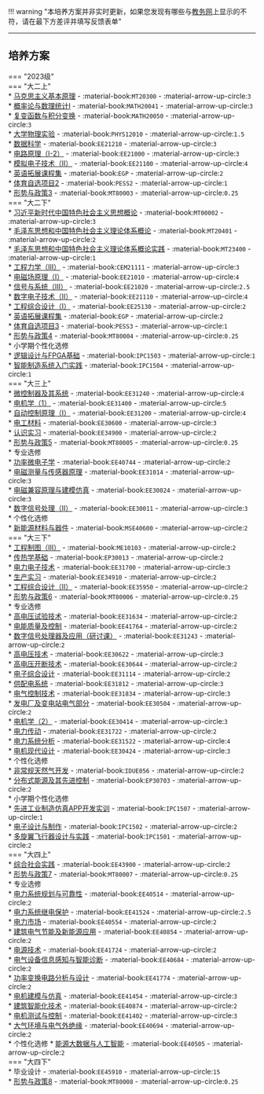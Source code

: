 !!! warning "本培养方案并非实时更新，如果您发现有哪些与[教务网](https://my.cqu.edu.cn)上显示的不符，请在最下方差评并填写反馈表单"

---

## 培养方案  

=== "2023级"  
    === "大二上"  
        * [马克思主义基本原理](../../../课程/马克思主义基本原理.md) - :material-book:`MT20300` - :material-arrow-up-circle:`3`  
        * [概率论与数理统计Ⅰ](../../../课程/概率论与数理统计.md) - :material-book:`MATH20041` - :material-arrow-up-circle:`3`  
        * [复变函数与积分变换](../../../课程/复变函数与积分变换.md) - :material-book:`MATH20050` - :material-arrow-up-circle:`3`  
        * [大学物理实验](../../../课程/大学物理实验.md) - :material-book:`PHYS12010` - :material-arrow-up-circle:`1.5`  
        * [数据科学](../../../课程/数据科学.md) - :material-book:`EE21210` - :material-arrow-up-circle:`3`  
        * [电路原理（I-2）](../../../课程/电路原理.md) - :material-book:`EE21000` - :material-arrow-up-circle:`3`  
        * [模拟电子技术（Ⅱ）](../../../课程/模拟电子技术.md) - :material-book:`EE21100` - :material-arrow-up-circle:`4`  
        * [英语拓展课程集](../../../课程/英语.md) - :material-book:`EGP` - :material-arrow-up-circle:`2`  
        * [体育自选项目2](../../../课程/体育/index.md) - :material-book:`PESS2` - :material-arrow-up-circle:`1`  
        * [形势与政策3](../../../课程/形势与政策.md) - :material-book:`MT80003` - :material-arrow-up-circle:`0.25`  
    === "大二下"  
        * [习近平新时代中国特色社会主义思想概论](../../../课程/习近平新时代中国特色社会主义思想概论.md) - :material-book:`MT00002` - :material-arrow-up-circle:`3`  
        * [毛泽东思想和中国特色社会主义理论体系概论](../../../课程/毛泽东思想和中国特色社会主义理论体系概论.md) - :material-book:`MT20401` - :material-arrow-up-circle:`2`  
        * [毛泽东思想和中国特色社会主义理论体系概论实践](../../../课程/毛泽东思想和中国特色社会主义理论体系概论实践.md) - :material-book:`MT23400` - :material-arrow-up-circle:`1`  
        * [工程力学（Ⅲ）](../../../课程/工程力学.md) - :material-book:`CEM21111` - :material-arrow-up-circle:`3`  
        * [电磁场原理（I）](../../../课程/电磁场原理.md) - :material-book:`EE21010` - :material-arrow-up-circle:`4`  
        * [信号与系统（Ⅲ）](../../../课程/信号与系统.md) - :material-book:`EE21020` - :material-arrow-up-circle:`2.5`  
        * [数字电子技术（Ⅱ）](../../../课程/数字电子技术.md) - :material-book:`EE21110` - :material-arrow-up-circle:`4`  
        * [工程综合设计（I）](../../../课程/工程综合设计.md) - :material-book:`EE25130` - :material-arrow-up-circle:`2`  
        * [英语拓展课程集](../../../课程/英语.md) - :material-book:`EGP` - :material-arrow-up-circle:`2`  
        * [体育自选项目3](../../../课程/体育/index.md) - :material-book:`PESS3` - :material-arrow-up-circle:`1`  
        * [形势与政策4](../../../课程/形势与政策.md) - :material-book:`MT80004` - :material-arrow-up-circle:`0.25`  
        * 小学期个性化选修  
            * [逻辑设计与FPGA基础](../../../课程/逻辑设计与FPGA基础.md) - :material-book:`IPC1503` - :material-arrow-up-circle:`1`  
            * [智能制造系统入门实践](../../../课程/智能制造系统入门实践.md) - :material-book:`IPC1504` - :material-arrow-up-circle:`1`  
    === "大三上"  
        * [微控制器及其系统](../../../课程/微控制器及其系统.md) - :material-book:`EE31240` - :material-arrow-up-circle:`4`  
        * [电机学（1）](../../../课程/电机学.md) - :material-book:`EE31400` - :material-arrow-up-circle:`5`  
        * [自动控制原理（I）](../../../课程/自动控制原理.md) - :material-book:`EE31200` - :material-arrow-up-circle:`4`  
        * [电工材料](../../../课程/电工材料.md) - :material-book:`EE30600` - :material-arrow-up-circle:`3`  
        * [认识实习](../../../课程/认识实习.md) - :material-book:`EE34900` - :material-arrow-up-circle:`2`  
        * [形势与政策5](../../../课程/形势与政策.md) - :material-book:`MT80005` - :material-arrow-up-circle:`0.25`  
        * 专业选修  
            * [功率微电子学](../../../课程/功率微电子学.md) - :material-book:`EE40744` - :material-arrow-up-circle:`2`  
            * [电磁测量与传感器原理](../../../课程/电磁测量与传感器原理.md) - :material-book:`EE31014` - :material-arrow-up-circle:`3`  
            * [电磁兼容原理与建模仿真](../../../课程/电磁兼容原理与建模仿真.md) - :material-book:`EE30024` - :material-arrow-up-circle:`3`  
            * [数字信号处理（Ⅱ）](../../../课程/数字信号处理.md) - :material-book:`EE30011` - :material-arrow-up-circle:`3`  
        * 个性化选修  
            * [新能源材料与器件](../../../课程/新能源材料与器件.md) - :material-book:`MSE40600` - :material-arrow-up-circle:`2`  
    === "大三下"  
        * [工程制图（Ⅲ）](../../../课程/工程制图.md) - :material-book:`ME10103` - :material-arrow-up-circle:`2`  
        * [传热学基础](../../../课程/传热学基础.md) - :material-book:`EP30013` - :material-arrow-up-circle:`2`  
        * [电力电子技术](../../../课程/电力电子技术.md) - :material-book:`EE31700` - :material-arrow-up-circle:`3`  
        * [生产实习](../../../课程/生产实习.md) - :material-book:`EE34910` - :material-arrow-up-circle:`2`  
        * [工程综合设计（Ⅱ）](../../../课程/工程综合设计.md) - :material-book:`EE35950` - :material-arrow-up-circle:`2`  
        * [形势与政策6](../../../课程/形势与政策.md) - :material-book:`MT80006` - :material-arrow-up-circle:`0.25`  
        * 专业选修  
            * [高电压试验技术](../../../课程/高电压试验技术.md) - :material-book:`EE31634` - :material-arrow-up-circle:`2`  
            * [电能质量及控制](../../../课程/电能质量及控制.md) - :material-book:`EE41764` - :material-arrow-up-circle:`2`  
            * [数字信号处理器及应用（研讨课）](../../../课程/数字信号处理器及应用（研讨课）.md) - :material-book:`EE31243` - :material-arrow-up-circle:`2`  
            * [高电压技术](../../../课程/高电压技术.md) - :material-book:`EE30622` - :material-arrow-up-circle:`3`  
            * [高电压开断技术](../../../课程/高电压开断技术.md) - :material-book:`EE30644` - :material-arrow-up-circle:`2`  
            * [电子综合设计](../../../课程/电子综合设计.md) - :material-book:`EE31114` - :material-arrow-up-circle:`2`  
            * [供配电系统](../../../课程/供配电系统.md) - :material-book:`EE31812` - :material-arrow-up-circle:`3`  
            * [电气控制技术](../../../课程/电气控制技术.md) - :material-book:`EE31834` - :material-arrow-up-circle:`3`  
            * [发电厂及变电站电气部分](../../../课程/发电厂及变电站电气部分.md) - :material-book:`EE30504` - :material-arrow-up-circle:`2`  
            * [电机学（2）](../../../课程/电机学.md) - :material-book:`EE30414` - :material-arrow-up-circle:`3`  
            * [电力传动](../../../课程/电力传动.md) - :material-book:`EE31722` - :material-arrow-up-circle:`2`  
            * [电力系统分析](../../../课程/电力系统分析.md) - :material-book:`EE31522` - :material-arrow-up-circle:`4`  
            * [电机现代设计](../../../课程/电机现代设计.md) - :material-book:`EE30424` - :material-arrow-up-circle:`3`  
        * 个性化选修  
            * [非常规天然气开发](../../../课程/非常规天然气开发.md) - :material-book:`IDUE056` - :material-arrow-up-circle:`2`  
            * [分布式能源及其先进控制](../../../课程/分布式能源及其先进控制.md) - :material-book:`EP30703` - :material-arrow-up-circle:`2`  
        * 小学期个性化选修  
            * [先进工业制造仿真APP开发实训](../../../课程/先进工业制造仿真APP开发实训.md) - :material-book:`IPC1507` - :material-arrow-up-circle:`1`  
            * [电子设计与制作](../../../课程/电子设计与制作.md) - :material-book:`IPC1502` - :material-arrow-up-circle:`2`  
            * [多旋翼飞行器设计与实践](../../../课程/多旋翼飞行器设计与实践.md) - :material-book:`IPC1501` - :material-arrow-up-circle:`2`  
    === "大四上"  
        * [综合社会实践](../../../课程/综合社会实践.md) - :material-book:`EE43900` - :material-arrow-up-circle:`2`  
        * [形势与政策7](../../../课程/形势与政策.md) - :material-book:`MT80007` - :material-arrow-up-circle:`0.25`  
        * 专业选修  
            * [电力系统规划与可靠性](../../../课程/电力系统规划与可靠性.md) - :material-book:`EE40514` - :material-arrow-up-circle:`2`  
            * [电力系统继电保护](../../../课程/电力系统继电保护.md) - :material-book:`EE41524` - :material-arrow-up-circle:`2.5`  
            * [电力市场](../../../课程/电力市场.md) - :material-book:`EE40554` - :material-arrow-up-circle:`2`  
            * [建筑电气节能及新能源应用](../../../课程/建筑电气节能及新能源应用.md) - :material-book:`EE40854` - :material-arrow-up-circle:`2`  
            * [电源技术](../../../课程/电源技术.md) - :material-book:`EE41724` - :material-arrow-up-circle:`2`  
            * [电气设备信息感知与智能诊断](../../../课程/电气设备信息感知与智能诊断.md) - :material-book:`EE40684` - :material-arrow-up-circle:`2`  
            * [功率变换电路分析与设计](../../../课程/功率变换电路分析与设计.md) - :material-book:`EE41774` - :material-arrow-up-circle:`2`  
            * [电机建模与仿真](../../../课程/电机建模与仿真.md) - :material-book:`EE41454` - :material-arrow-up-circle:`3`  
            * [建筑智能化技术](../../../课程/建筑智能化技术.md) - :material-book:`EE40874` - :material-arrow-up-circle:`2`  
            * [电机测试与控制](../../../课程/电机测试与控制.md) - :material-book:`EE41402` - :material-arrow-up-circle:`3`  
            * [大气环境与电气外绝缘](../../../课程/大气环境与电气外绝缘.md) - :material-book:`EE40694` - :material-arrow-up-circle:`2`  
        * 个性化选修
            * [能源大数据与人工智能](../../../课程/能源大数据与人工智能.md) - :material-book:`EE40505` - :material-arrow-up-circle:`2`  
    === "大四下"  
        * 毕业设计 - :material-book:`EE45910` - :material-arrow-up-circle:`15`  
        * [形势与政策8](../../../课程/形势与政策.md) - :material-book:`MT80008` - :material-arrow-up-circle:`0.25`  